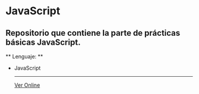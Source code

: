 # JavaScript
Repositorio que contiene la parte de prácticas básicas JavaScript.
---
** Lenguaje: ** 
- JavaScript

  ---
  [Ver Online](https://js-basic-practice.arenalsoft.es/) 
